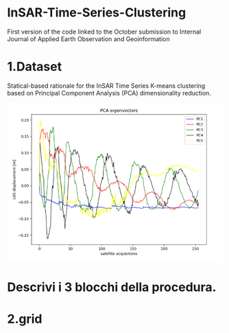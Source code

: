 # InSAR-Time-Series-Clustering
First version of the code linked to the October submission to Internal Journal of Applied Earth Observation and Geoinformation

# 1.Dataset
Statical-based rationale for the InSAR Time Series K-means clustering based on Principal Component Analysis (PCA) dimensionality reduction.

![](figures/Picture1.png)

# Descrivi i 3 blocchi della procedura.
# 2.grid

